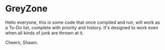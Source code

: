 # GreyZone
Hello everyone, this is some code that once compiled and run, will work as a To-Do list, complete with priority and history.
It's designed to work even when all kinds of junk are thrown at it. 

Cheers,
Shawn.
